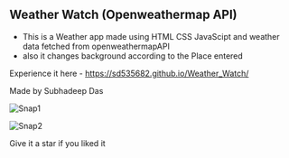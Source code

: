 ## Weather Watch (Openweathermap API)

* This is a Weather app made using HTML CSS JavaScipt and weather data fetched from openweathermapAPI
* also it changes background according to the Place entered

Experience it here - https://sd535682.github.io/Weather_Watch/

Made by Subhadeep Das

 ![Snap1](https://user-images.githubusercontent.com/61840607/158776030-1d83127f-83c6-41b9-a3f1-4650b61c77f8.png)
 
 ![Snap2](https://user-images.githubusercontent.com/61840607/158776180-78090887-b9cf-4d18-9a78-71e78118a098.png)
 
 Give it a star if you liked it

